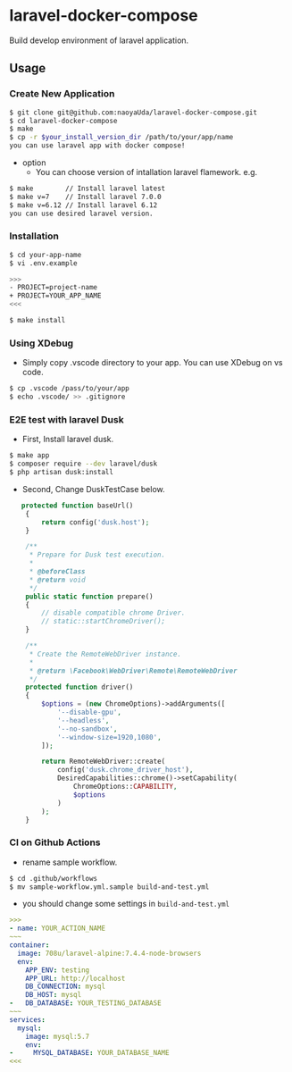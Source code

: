 # laravel-docker-compose

Build develop environment of laravel application.

## Usage

### Create New Application

```bash
$ git clone git@github.com:naoyaUda/laravel-docker-compose.git
$ cd laravel-docker-compose
$ make
$ cp -r $your_install_version_dir /path/to/your/app/name
you can use laravel app with docker compose!
```

- option
  - You can choose version of intallation laravel flamework. e.g.

```bash
$ make        // Install laravel latest
$ make v=7    // Install laravel 7.0.0
$ make v=6.12 // Install laravel 6.12
you can use desired laravel version.
```

### Installation

```bash
$ cd your-app-name
$ vi .env.example

>>>
- PROJECT=project-name
+ PROJECT=YOUR_APP_NAME
<<<

$ make install
```

### Using XDebug

- Simply copy .vscode directory to your app. You can use XDebug on vs code.

```bash
$ cp .vscode /pass/to/your/app
$ echo .vscode/ >> .gitignore
```

### E2E test with laravel Dusk

- First, Install laravel dusk.

```bash
$ make app
$ composer require --dev laravel/dusk
$ php artisan dusk:install
```

- Second, Change DuskTestCase below.

```php
   protected function baseUrl()
    {
        return config('dusk.host');
    }

    /**
     * Prepare for Dusk test execution.
     *
     * @beforeClass
     * @return void
     */
    public static function prepare()
    {
        // disable compatible chrome Driver.
        // static::startChromeDriver();
    }

    /**
     * Create the RemoteWebDriver instance.
     *
     * @return \Facebook\WebDriver\Remote\RemoteWebDriver
     */
    protected function driver()
    {
        $options = (new ChromeOptions)->addArguments([
            '--disable-gpu',
            '--headless',
            '--no-sandbox',
            '--window-size=1920,1080',
        ]);

        return RemoteWebDriver::create(
            config('dusk.chrome_driver_host'),
            DesiredCapabilities::chrome()->setCapability(
                ChromeOptions::CAPABILITY,
                $options
            )
        );
    }
```

### CI on Github Actions

- rename sample workflow.

```bash
$ cd .github/workflows
$ mv sample-workflow.yml.sample build-and-test.yml
```

- you should change some settings in `build-and-test.yml`

```yml
>>>
- name: YOUR_ACTION_NAME
~~~
container:
  image: 708u/laravel-alpine:7.4.4-node-browsers
  env:
    APP_ENV: testing
    APP_URL: http://localhost
    DB_CONNECTION: mysql
    DB_HOST: mysql
-   DB_DATABASE: YOUR_TESTING_DATABASE
~~~
services:
  mysql:
    image: mysql:5.7
    env:
-     MYSQL_DATABASE: YOUR_DATABASE_NAME
<<<

```

